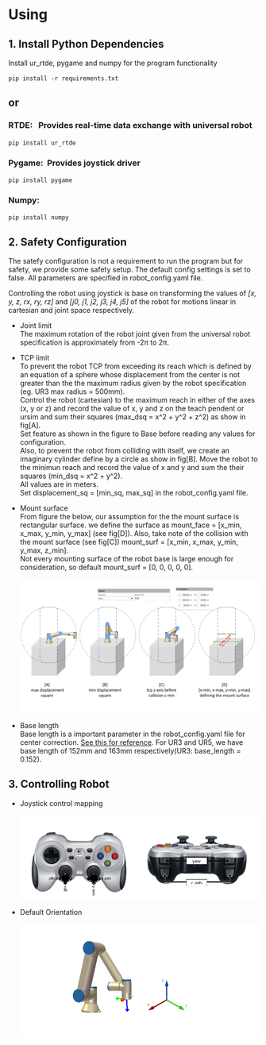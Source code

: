 # Using

## 1. Install Python Dependencies

Install ur_rtde, pygame and numpy for the program functionality

```
pip install -r requirements.txt
```
## or 

### **RTDE**: &nbsp; Provides real-time data exchange with universal robot
```
pip install ur_rtde
```

### **Pygame**:&nbsp; Provides joystick driver

```
pip install pygame
```
### **Numpy**:

```
pip install numpy
```

## 2. Safety Configuration

The satefy configuration is not a requirement to run the program but for safety, we provide some safety setup. The default config settings is set to false. All parameters are specified in robot_config.yaml file. 

Controlling the robot using joystick is base on transforming the values of _[x, y, z, rx, ry, rz]_ and _[j0, j1, j2, j3, j4, j5]_ of the robot for motions linear in cartesian and joint space respectively.


* Joint limit <br />
The maximum rotation of the robot joint given from the universal robot specification is approximately from -2π to 2π.

* TCP limit <br />
To prevent the robot TCP from exceeding its reach which is defined by an equation of a sphere whose displacement from the center is not greater than the the maximum radius given by the robot specification (eg. UR3 max radius = 500mm). <br />
Control the robot (cartesian) to the maximum reach in either of the axes (x, y or z) and record the value of x, y and z on the teach pendent or ursim and sum their squares (max_dsq = x^2 + y^2 + z^2) as show in fig[A]. <br />
Set feature as shown in the figure to Base before reading any values for configuration. <br />
Also, to prevent the robot from colliding with itself, we create an imaginary cylinder define by a circle as show in fig[B]. Move the robot to the minimun reach and record the value of x and y and sum the their squares (min_dsq = x^2 + y^2). <br />
All values are in meters. <br />
Set displacement_sq = [min_sq, max_sq] in the robot_config.yaml file.

* Mount surface <br />
From figure the below, our assumption for the the mount surface is rectangular surface. we define the surface as mount_face = [x_min, x_max, y_min, y_max] (see fig[D]). Also, take note of the collision with the mount surface (see fig[C]) mount_surf = [x_min, x_max, y_min, y_max, z_min]. <br />
Not every mounting surface of the robot base is large enough for consideration, so default mount_surf = [0, 0, 0, 0, 0]. <br /> <br />
![safety config steps](https://github.com/sadichel/URJoystickControl/blob/f7052178ef5a7b8d073cd8600b8311b130b951e9/img/robot_config_steps.png?raw=true) 

* Base length <br />
Base length is a important parameter in the robot_config.yaml file for center correction. [See this for reference](https://www.universal-robots.com/media/1803022/5ework.png?width=704&height=731). For UR3 and UR5, we have base length of 152mm and 163mm respectively(UR3: base_length = 0.152).

## 3. Controlling Robot
* Joystick control mapping <br /> <br />
![Joystick control map](https://github.com/sadichel/URJoystickControl/blob/main/img/joystick_control_map.png?raw=true)


* Default Orientation <br /> <br />
![Defaul Orientation](https://github.com/sadichel/URJoystickControl/blob/main/img/default_orientation.png?raw=true)


